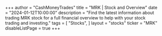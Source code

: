 +++
author = "CashMoneyTrades"
title = "MRK | Stock and Overview"
date = "2024-01-12T10:00:00"
description = "Find the latest information about trading MRK stock for a full financial overview to help with your stock trading and investing."
tags = [
   "Stocks",
]
layout = "stocks"
ticker = "MRK"
disableListPage = true
+++
